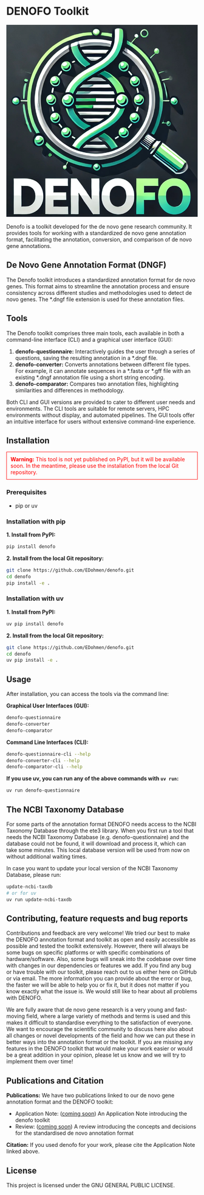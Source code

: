 # DENOFO Toolkit

[![Denofo Logo](denofo/static/denofo-logo.jpg)](https://github.com/EDohmen/denofo)

Denofo is a toolkit developed for the de novo gene research community. It provides tools for working with a standardized de novo gene annotation format, facilitating the annotation, conversion, and comparison of de novo gene annotations.

## De Novo Gene Annotation Format (DNGF)

The Denofo toolkit introduces a standardized annotation format for de novo genes. This format aims to streamline the annotation process and ensure consistency across different studies and methodologies used to detect de novo genes. The *.dngf file extension is used for these annotation files.

## Tools

The Denofo toolkit comprises three main tools, each available in both a command-line interface (CLI) and a graphical user interface (GUI):

1.  **denofo-questionnaire:** Interactively guides the user through a series of questions, saving the resulting annotation in a *.dngf file.
2.  **denofo-converter:** Converts annotations between different file types. For example, it can annotate sequences in a *.fasta or *.gff file with an existing *.dngf annotation file using a short string encoding.
3.  **denofo-comparator:** Compares two annotation files, highlighting similarities and differences in methodology.

Both CLI and GUI versions are provided to cater to different user needs and environments. The CLI tools are suitable for remote servers, HPC environments without display, and automated pipelines. The GUI tools offer an intuitive interface for users without extensive command-line experience.

## Installation

<div style="color:red; border:1px solid red; padding:10px;">
<strong>Warning:</strong> This tool is not yet published on PyPI, but it will be available soon. In the meantime, please use the installation from the local Git repository.
</div>

### Prerequisites

*   pip or uv

### Installation with pip

**1. Install from PyPI:**

```bash
pip install denofo
```

**2. Install from the local Git repository:**

```bash
git clone https://github.com/EDohmen/denofo.git
cd denofo
pip install -e .
```

### Installation with uv

**1. Install from PyPI:**
```bash
uv pip install denofo
```

**2. Install from the local Git repository:**

```bash
git clone https://github.com/EDohmen/denofo.git
cd denofo
uv pip install -e .
```

## Usage

After installation, you can access the tools via the command line:


**Graphical User Interfaces (GUI):**

```bash
denofo-questionnaire
denofo-converter
denofo-comparator
```

**Command Line Interfaces (CLI):**

```bash
denofo-questionnaire-cli --help
denofo-converter-cli --help
denofo-comparator-cli --help
```

**If you use uv, you can run any of the above commands with `uv run`:**
```bash
uv run denofo-questionnaire
```

## The NCBI Taxonomy Database

For some parts of the annotation format DENOFO needs access to the NCBI Taxonomy Database
through the ete3 library. When you first run a tool that needs the NCBI Taxonomy Database
(e.g. denofo-questionnaire) and the database could not be found, it will download
and process it, which can take some minutes. This local database version will be used from
now on without additional waiting times.

In case you want to update your local version of the NCBI Taxonomy Database, please run:

```bash
update-ncbi-taxdb
# or for uv
uv run update-ncbi-taxdb
```

## Contributing, feature requests and bug reports

Contributions and feedback are very welcome! We tried our best to make the DENOFO
annotation format and toolkit as open and easily accessible as possible and tested
the toolkit extensively. However, there will always be some bugs on specific platforms
or with specific combinations of hardware/software. Also, some bugs will sneak into the 
codebase over time with changes in our dependencies or features we add.
If you find any bug or have trouble with our toolkit, please reach out to us either
here on GitHub or via email. The more information you can provide about the error or bug,
the faster we will be able to help you or fix it, but it does not matter if you know
exactly what the issue is. We would still like to hear about all problems with DENOFO.

We are fully aware that de novo gene research is a very young and fast-moving field,
where a large variety of methods and terms is used and this makes it difficult to
standardise everything to the satisfaction of everyone. We want to encourage the 
scientific community to discuss here also about all changes or novel developments
of the field and how we can put these in better ways into the annotation format
or the toolkit. If you are missing any features in the DENOFO toolkit that would
make your work easier or would be a great addition in your opinion, please let us 
know and we will try to implement them over time!


## Publications and Citation

**Publications:**
We have two publications linked to our de novo gene annotation format and the DENOFO 
toolkit:

- Application Note: ([coming soon](https://github.com/EDohmen/denofo)) An Application Note introducing the 
denofo toolkit
- Review: ([coming soon](https://github.com/EDohmen/denofo)) A review introducing the concepts and decisions
for the standardised de novo annotation format

**Citation:**
If you used denofo for your work, please cite the Application Note linked above.

## License

This project is licensed under the GNU GENERAL PUBLIC LICENSE.
